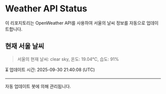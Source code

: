 
# Weather API Status

이 리포지토리는 OpenWeather API를 사용하여 서울의 날씨 정보를 자동으로 업데이트합니다.

## 현재 서울 날씨
> 서울의 현재 날씨: clear sky, 온도: 19.04°C, 습도: 91%

⏳ 업데이트 시간: 2025-09-30 21:40:08 (UTC)

---
자동 업데이트 봇에 의해 관리됩니다.
